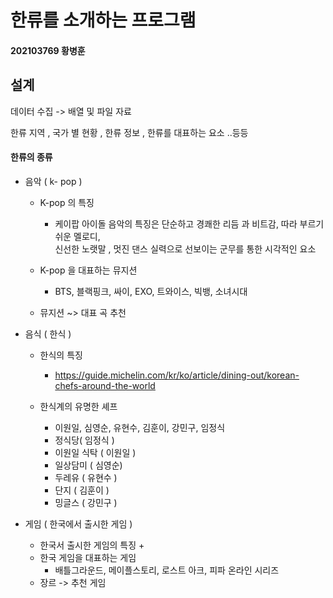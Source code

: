 
# 한류를 소개하는 프로그램
#### 202103769 황병훈 

## 설계 
데이터 수집 -> 배열 및 파일 자료

한류 지역 , 국가 별 현황 , 한류 정보 , 한류를 대표하는 요소 ..등등


#### 한류의 종류 

+ 음악 ( k- pop )

    + K-pop 의 특징
      + 케이팝 아이돌 음악의 특징은 단순하고 경쾌한 리듬 과 비트감, 따라 부르기 쉬운 멜로디,<br>
      신선한 노랫말 , 멋진 댄스 실력으로 선보이는 군무를 통한 시각적인 요소 <br>
      
    + K-pop 을 대표하는 뮤지션
      + BTS, 블랙핑크, 싸이, EXO, 트와이스, 빅뱅, 소녀시대

    + 뮤지션 ~> 대표 곡 추천 


+ 음식 ( 한식 )

    +  한식의 특징
       + https://guide.michelin.com/kr/ko/article/dining-out/korean-chefs-around-the-world 
   
    +  한식계의 유명한 셰프
        + 이원일, 심영순, 유현수, 김훈이, 강민구, 임정식
        + 정식당( 임정식 )
        + 이원일 식탁 ( 이원일 )
        + 일상담미 ( 심영순)
        + 두레유 ( 유현수 )
        + 단지 ( 김훈이 )
        + 밍글스 ( 강민구 )

+ 게임 ( 한국에서 출시한 게임 )

    + 한국서 출시한 게임의 특징
        + 
    + 한국 게임을 대표하는 게임
        + 배틀그라운드, 메이플스토리, 로스트 아크, 피파 온라인 시리즈
    + 장르 -> 추천 게임



